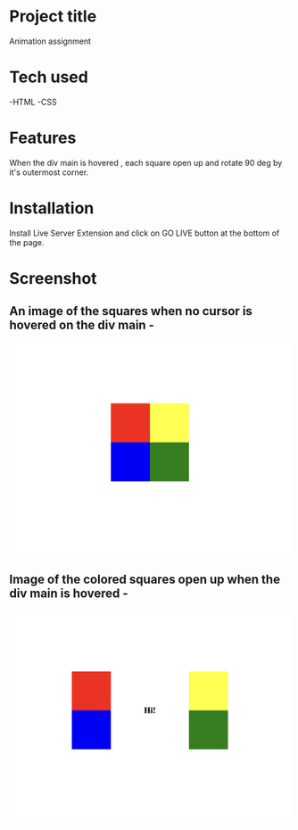# Project title
Animation assignment

# Tech used
-HTML
-CSS

# Features
When the div main is hovered , each square open up and rotate 90 deg by it's outermost corner.

# Installation 
Install Live Server Extension and click on GO LIVE button at the bottom of the page.

# Screenshot

## An image of the squares when no cursor is hovered on the div main - 

![Image](./images/first.png)

## Image of the colored squares open up when the div main is hovered - 

![Image](./images/second.png)